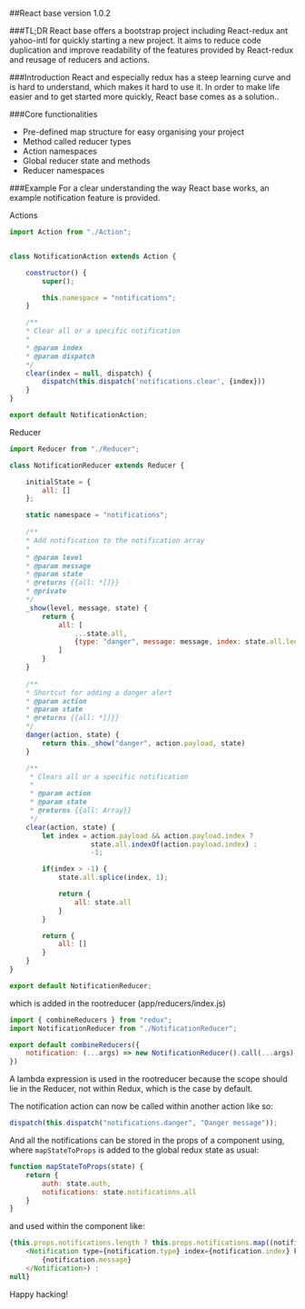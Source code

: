##React base
version 1.0.2

###TL;DR
React base offers a bootstrap project including React-redux ant yahoo-intl for quickly starting a new project. It aims to reduce code duplication and improve readability of the features provided by React-redux and reusage of reducers and actions.

###Introduction
React and especially redux has a steep learning curve and is hard to understand, which makes it hard to use it. In order to make life easier and to get started more quickly, React base comes as a solution..

###Core functionalities
* Pre-defined map structure for easy organising your project
* Method called reducer types
* Action namespaces
* Global reducer state and methods
* Reducer namespaces

###Example 
For a clear understanding the way React base works, an example notification feature is provided.  

Actions
```javascript
import Action from "./Action";


class NotificationAction extends Action {

    constructor() {
        super();

        this.namespace = "notifications";
    }

    /**
    * Clear all or a specific notification
    * 
    * @param index
    * @param dispatch
    */
    clear(index = null, dispatch) {
        dispatch(this.dispatch('notifications.clear', {index}))
    }
}

export default NotificationAction;
```

Reducer
```javascript
import Reducer from "./Reducer";

class NotificationReducer extends Reducer {

    initialState = {
        all: []
    };

    static namespace = "notifications";
    
    /**
    * Add notification to the notification array
    * 
    * @param level
    * @param message
    * @param state
    * @returns {{all: *[]}}
    * @private
    */
    _show(level, message, state) {
        return {
            all: [
                ...state.all,
                {type: "danger", message: message, index: state.all.length}
            ]
        }
    }
    
    /**
    * Shortcut for adding a danger alert
    * @param action
    * @param state
    * @returns {{all: *[]}}
    */
    danger(action, state) {
        return this._show("danger", action.payload, state)
    }

    /**
     * Clears all or a specific notification
     * 
     * @param action
     * @param state
     * @returns {{all: Array}}
     */
    clear(action, state) {
        let index = action.payload && action.payload.index ? 
                    state.all.indexOf(action.payload.index) : 
                    -1;

        if(index > -1) {
            state.all.splice(index, 1);

            return {
                all: state.all
            }
        }

        return {
            all: []
        }
    }
}

export default NotificationReducer;
```
which is added in the rootreducer (app/reducers/index.js)
```javascript
import { combineReducers } from "redux";
import NotificationReducer from "./NotificationReducer";

export default combineReducers({
    notification: (...args) => new NotificationReducer().call(...args),
})
```
A lambda expression is used in the rootreducer because the scope should lie in the Reducer, not within Redux, which is the case by default.

The notification action can now be called within another action like so:
```javascript
dispatch(this.dispatch("notifications.danger", "Danger message"));
```

And all the notifications can be stored in the props of a component using, where `mapStateToProps` is added to the global redux state as usual:

```javascript
function mapStateToProps(state) {
    return {
        auth: state.auth,
        notifications: state.notifications.all
    }
}
```
and used within the component like:
```javascript
{this.props.notifications.length ? this.props.notifications.map((notification, i) =>
    <Notification type={notification.type} index={notification.index} key={i} isDismissable={true}>
        {notification.message}
    </Notification>) :
null}
```
Happy hacking!
